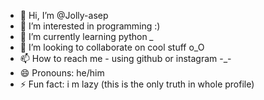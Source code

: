 - 👋 Hi, I’m @Jolly-asep
- 👀 I’m interested in programming :)
- 🌱 I’m currently learning python *_*
- 💞️ I’m looking to collaborate on cool stuff o_O
- 📫 How to reach me - using github or instagram -_-
- 😄 Pronouns: he/him
- ⚡ Fun fact: i m lazy (this is the only truth in  whole profile)

<!---
Jolly-asep/Jolly-asep is a ✨ special ✨ repository because its `README.md` (this file) appears on your GitHub profile.
You can click the Preview link to take a look at your changes.
--->
